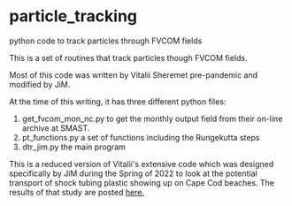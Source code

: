 # particle_tracking
python code to track particles through FVCOM fields

This is a set of routines that track particles though FVCOM fields.

Most of this code was written by Vitalii Sheremet pre-pandemic and modified by JiM.

At the time of this writing, it has three different python files:
1) get_fvcom_mon_nc.py to get the monthly output field from their on-line archive at SMAST.
2) pt_functions.py a set of functions including the Rungekutta steps
3) dtr_jim.py the main program

This is a reduced version of Vitalii's extensive code which was designed specifically by JiM during the Spring of 2022 to look at the potential transport of shock tubing plastic showing up on Cape Cod beaches. The results of that study are posted <a href='http://studentdrifters.org/projects/ludwig'> here.</a>
